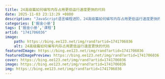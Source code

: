 ```yaml
---
title: 24高级篇如何编写内存占用更低运行速度更快的代码
date: 2025-11-03 23:13:29 +0800
description: "JavaScript语言编程进阶，24高级篇如何编写内存占用更低运行速度更快的代码"
categories: ['掘金小册']
tags: ['掘金小册','课程']
artid: "1741706036"
image:
    path: https://bing.ee123.net/img/rand?artid=1741706036
    alt: 24高级篇如何编写内存占用更低运行速度更快的代码
featuredImage: https://bing.ee123.net/img/rand?artid=1741706036
featuredImagePreview: https://bing.ee123.net/img/rand?artid=1741706036
cover: https://bing.ee123.net/img/rand?artid=1741706036
image: https://bing.ee123.net/img/rand?artid=1741706036
img: https://bing.ee123.net/img/rand?artid=1741706036
---
```


